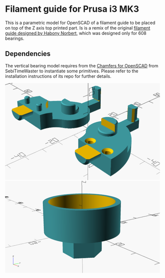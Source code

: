 # Filament guide for Prusa i3 MK3

This is a parametric model for OpenSCAD of a filament guide to be placed on top of the Z axis top printed part. Is is a remix of the original [filament guide designed by Habony Norbert](https://www.printables.com/model/135950-filament-guide/files), which was designed only for 608 bearings.

## Dependencies

The vertical bearing model requires from the [Chamfers for OpenSCAD](https://github.com/SebiTimeWaster/Chamfers-for-OpenSCAD) from SebiTimeWaster to instantiate some primitives. Please refer to the installation instructions of its repo for further details.

![Vertical bearing holder](img/vertical_bearing_holder.png "Vertical bearing parts")
![Horizontal bearing holder](img/horizontal_bearing_holder.png "Horizontal bearing holder")
